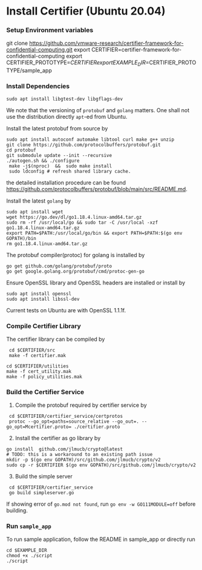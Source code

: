 # Install Certifier (Ubuntu 20.04)


### Setup Environment variables 

git clone https://github.com/vmware-research/certifier-framework-for-confidential-computing.git
export CERTIFIER=certifier-framework-for-confidential-computing
export CERTIFIER_PROTOTYPE=$CERTIFIER
export EXAMPLE_DIR=$CERTIFIER_PROTOTYPE/sample_app

### Install Dependencies
```
sudo apt install libgtest-dev libgflags-dev
```

We note that the versioning of `protobuf` and `golang` matters. One shall not use the distribution directly `apt`-ed from Ubuntu. 

Install the latest protobuf from source by 
```
sudo apt install autoconf automake libtool curl make g++ unzip
git clone https://github.com/protocolbuffers/protobuf.git
cd protobuf
git submodule update --init --recursive
./autogen.sh && ./configure
 make -j$(nproc)  &&  sudo make install
 sudo ldconfig # refresh shared library cache.
``` 
the detailed installation procedure can be found https://github.com/protocolbuffers/protobuf/blob/main/src/README.md. 

Install the latest `golang` by  
```
sudo apt install wget 
wget https://go.dev/dl/go1.18.4.linux-amd64.tar.gz
sudo rm -rf /usr/local/go && sudo tar -C /usr/local -xzf go1.18.4.linux-amd64.tar.gz
export PATH=$PATH:/usr/local/go/bin && export PATH=$PATH:$(go env GOPATH)/bin
rm go1.18.4.linux-amd64.tar.gz
```

The protobuf compiler(protoc) for golang is installed by 
```
go get github.com/golang/protobuf/proto
go get google.golang.org/protobuf/cmd/protoc-gen-go
```

Ensure OpenSSL library and OpenSSL headers are installed or install by
```
sudo apt install openssl
sudo apt install libssl-dev
```
Current tests on Ubuntu are with OpenSSL 1.1.1f.

### Compile Certifier Library 
The certifier library can be compiled by 
```
 cd $CERTIFIER/src
 make -f certifier.mak

cd $CERTIFIER/utilities
make -f cert_utility.mak
make -f policy_utilities.mak
```


### Build the Certifier Service 

1. Compile the protobuf required by certifier service by 
```
 cd $CERTIFIER/certifier_service/certprotos
 protoc --go_opt=paths=source_relative --go_out=. --go_opt=Mcertifier.proto= ./certifier.proto
```

2. Install the certifier as go library by
```
go install  github.com/jlmucb/crypto@latest
# TODO: this is a workaround to an existing path issue 
mkdir -p $(go env GOPATH)/src/github.com/jlmucb/crypto/v2
sudo cp -r $CERTIFIER $(go env GOPATH)/src/github.com/jlmucb/crypto/v2
```

3. Build the simple server
```
 cd $CERTIFIER/certifier_service
 go build simpleserver.go
```
If showing error of `go.mod not found`, run `go env -w GO111MODULE=off` before building. 


### Run `sample_app`

To run sample application, follow the README in sample_app or directly run 
```
cd $EXAMPLE_DIR
chmod +x ./script
./script
```

